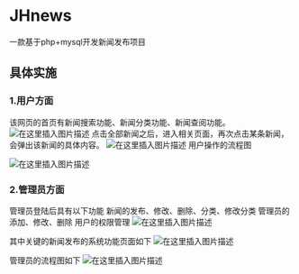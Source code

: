 ﻿# JHnews
一款基于php+mysql开发新闻发布项目
## 具体实施
### 1.用户方面
  该网页的首页有新闻搜索功能、新闻分类功能、新闻查阅功能。
![在这里插入图片描述](https://img-blog.csdnimg.cn/20190828151415589.png?x-oss-process=image/watermark,type_ZmFuZ3poZW5naGVpdGk,shadow_10,text_aHR0cHM6Ly9ibG9nLmNzZG4ubmV0L2ZtazEwMjM=,size_16,color_FFFFFF,t_70)
点击全部新闻之后，进入相关页面，再次点击某条新闻，会弹出该新闻的具体内容。
![在这里插入图片描述](https://img-blog.csdnimg.cn/20190828151533957.png?x-oss-process=image/watermark,type_ZmFuZ3poZW5naGVpdGk,shadow_10,text_aHR0cHM6Ly9ibG9nLmNzZG4ubmV0L2ZtazEwMjM=,size_16,color_FFFFFF,t_70)
用户操作的流程图


![在这里插入图片描述](https://img-blog.csdnimg.cn/20190828151557523.png?x-oss-process=image/watermark,type_ZmFuZ3poZW5naGVpdGk,shadow_10,text_aHR0cHM6Ly9ibG9nLmNzZG4ubmV0L2ZtazEwMjM=,size_16,color_FFFFFF,t_70)

### 2.管理员方面
管理员登陆后具有以下功能
新闻的发布、修改、删除、分类、修改分类
管理员的添加、修改、删除
用户的权限管理
![在这里插入图片描述](https://img-blog.csdnimg.cn/201908281517040.png?x-oss-process=image/watermark,type_ZmFuZ3poZW5naGVpdGk,shadow_10,text_aHR0cHM6Ly9ibG9nLmNzZG4ubmV0L2ZtazEwMjM=,size_16,color_FFFFFF,t_70)

其中关键的新闻发布的系统功能页面如下
 ![在这里插入图片描述](https://img-blog.csdnimg.cn/20190828151713833.png?x-oss-process=image/watermark,type_ZmFuZ3poZW5naGVpdGk,shadow_10,text_aHR0cHM6Ly9ibG9nLmNzZG4ubmV0L2ZtazEwMjM=,size_16,color_FFFFFF,t_70)
 
管理员的流程图如下
![在这里插入图片描述](https://img-blog.csdnimg.cn/20190828151720249.png?x-oss-process=image/watermark,type_ZmFuZ3poZW5naGVpdGk,shadow_10,text_aHR0cHM6Ly9ibG9nLmNzZG4ubmV0L2ZtazEwMjM=,size_16,color_FFFFFF,t_70)
